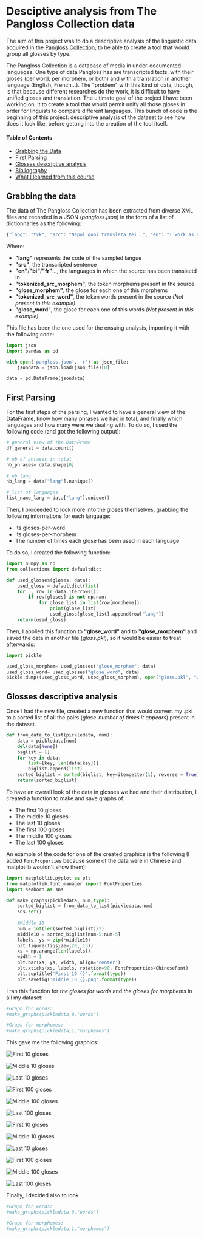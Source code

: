 # Desciptive analysis from The Pangloss Collection data 

The aim of this project was to do a descriptive analysis of the linguistic data acquired in the [Pangloss Collection](https://pangloss.cnrs.fr/index_en.htm "PANGLOSS website"), to be able to create a tool that would group all glosses by type.

The Pangloss Collection is a database of media in under-documented languages. One type of data Pangloss has are transcripted texts, with their gloses (per word, per morphem, or both) and with a translation in another language (English, French...). The "problem" with this kind of data, though, is that because different researches do the work, it is difficult to have unified gloses and translation. The ultimate goal of the project I have been working on, it to create a tool that would permit unify all those gloses in order for linguists to compare different languages. This bunch of code is the beginning of this project: descriptive analysis of the dataset to see how does it look like, before gettnig into the creation of the tool itself.

#### Table of Contents

* [Grabbing the Data](#data)
* [First Parsing](#parse)
* [Glosses descriptive analysis](#gloss)
* [Bibliography](#bibliography)
* [What I learned from this course](#learned)

## <a name="data"></a>Grabbing the data
The data of The Pangloss Collection has been extracted from diverse XML files and recorded in a JSON (*pangloss.json*) in the form of a list of dictionnaries as the following:
```python
{"lang": "tvk", "src": "Napol goni transleta tei .", "en": "I work as a translator", "bi": "mi wok olsem wan translator", "tokenized_src_morphem": ["na", "pol", "goni", "transleta", "tei"], "glose_morphem": ["1s.nfut", "work", "3s.be_like.ind", "translator", "one"]}
```
Where: 
* **"lang"** represents the code of the sampled langue
* **"src"**, the transcripted sentence
* **"en"**/**"bi"**/**"fr"**..., the languages in which the source has been translaetd in
* **"tokenized_src_morphem"**, the token morphems present in the source
* **"glose_morphem"**, the glose for each one of this morphems
* **"tokenized_src_word"**, the token words present in the source *(Not present in this example)*
* **"glose_word"**, the glose for each one of this words *(Not present in this example)*

This file has been the one used for the ensuing analysis, importing it with the following code:
```python
import json
import pandas as pd

with open('pangloss.json', 'r') as json_file:
    jsondata = json.load(json_file)[0]

data = pd.DataFrame(jsondata)
```

## <a name="parse"></a>First Parsing
For the first steps of the parsing, I wanted to have a general view of the DataFrame, know how many phrases we had in total, and finally which languages and how many were we dealing with. To do so, I used the following code (and got the following output):
```python
# general view of the DataFrame
df_general = data.count()

# nb of phrases in total
nb_phrases= data.shape[0]

# nb lang
nb_lang = data["lang"].nunique()

# list of languages
list_name_lang = data["lang"].unique() 
```
Then, I proceeded to look more into the gloses themselves, grabbing the following informations for each language:
* Its gloses-per-word
* Its gloses-per-morphem
* The number of times each glose has been used in each language

To do so, I created the following function:
```python
import numpy as np
from collections import defaultdict

def used_glosses(gloses, data):
    used_gloss = defaultdict(list)
    for _, row in data.iterrows():
        if row[gloses] is not np.nan:
            for glose_list in list(row[morpheme]):
                print(glose_list)
                used_gloss[glose_list].append(row["lang"])
    return(used_gloss)
```
Then, I applied this function to **"glose_word"** and to **"glose_morphem"** and saved the data in another file (*gloss.pkl*), so it would be easier to treat afterwards:
```python
import pickle

used_gloss_morphem= used_glosses("glose_morphem", data)
used_gloss_word= used_glosses("glose_word", data)
pickle.dump((used_gloss_word, used_gloss_morphem), open("gloss.pkl", "wb"))
```
## <a name="gloss"></a>Glosses descriptive analysis
Once I had the new file, created a new function that would convert my .pkl to a sorted list of all the pairs (*glose-number of times it appears*) present in the dataset.
```python
def from_data_to_list(pickledata, num):
    data = pickledata[num]
    del(data[None])
    biglist = []
    for key in data:
        list=[key, len(data[key])]
        biglist.append(list)
    sorted_biglist = sorted(biglist, key=itemgetter(1), reverse = True)
    return(sorted_biglist)
```
To have an overall look of the data in glosses we had and their distribution, I created a function to make and save graphs of:
* The first 10 gloses
* The middle 10 gloses
* The last 10 gloses
* The first 100 gloses
* The middle 100 gloses
* The last 100 gloses

An example of the code for one of the created graphics is the following (I added ```FontProperties``` because some of the data were in Chinese and matplotlib wouldn't show them):

```python
import matplotlib.pyplot as plt
from matplotlib.font_manager import FontProperties
import seaborn as sns

def make_graphs(pickledata, num,type):
    sorted_biglist = from_data_to_list(pickledata,num)
    sns.set()
    
    #Middle 10
    num = int(len(sorted_biglist)/2)
    middle10 = sorted_biglist[num-5:num+5]
    labels, ys = zip(*middle10)
    plt.figure(figsize=(20, 15))
    xs = np.arange(len(labels))
    width = 1
    plt.bar(xs, ys, width, align='center')
    plt.xticks(xs, labels, rotation=90, FontProperties=ChineseFont)
    plt.suptitle('First 10 {}'.format(type))
    plt.savefig('middle_10_{}.png'.format(type))
```
I ran this function for *the gloses for words* and *the gloses for morphems* in all my dataset:
```python
#Graph for words:
#make_graphs(pickledata,0,"words")

#Graph for morphemes:
#make_graphs(pickledata,1,"morphemes")
```
This gave me the following graphics:

![First 10 gloses](https://github.com/lnarbona/Pangloss/tree/master/Graphs/first_10_morphemes.png "First 10 morphem gloses")

![Middle 10 gloses](https://github.com/lnarbona/Pangloss/tree/master/Graphs/middle_10_morphemes.png "Middle 10 morphem gloses")

![Last 10 gloses](https://github.com/lnarbona/Pangloss/tree/master/Graphs/last_10_morphemes.png "Last 10 morphem gloses")

![First 100 gloses](https://github.com/lnarbona/Pangloss/tree/master/Graphs/first_100_morphemes.png "First 100 morphem gloses")

![Middle 100 gloses](https://github.com/lnarbona/Pangloss/tree/master/Graphs/middle_100_morphemes.png "Middle 100 morphem gloses")

![Last 100 gloses](https://github.com/lnarbona/Pangloss/tree/master/Graphs/last_100_morphemes.png "Last 100 morphem gloses")

![First 10 gloses](https://github.com/lnarbona/Pangloss/tree/master/Graphs/first_10_words.png "First 10 word gloses")

![Middle 10 gloses](https://github.com/lnarbona/Pangloss/tree/master/Graphs/middle_10_words.png "Middle 10 word gloses")

![Last 10 gloses](https://github.com/lnarbona/Pangloss/tree/master/Graphs/last_10_words.png "Last 10 word gloses")

![First 100 gloses](https://github.com/lnarbona/Pangloss/tree/master/Graphs/first_100_words.png "First 100 word gloses")

![Middle 100 gloses](https://github.com/lnarbona/Pangloss/tree/master/Graphs/middle_100_words.png "Middle 100 word gloses")

![Last 100 gloses](https://github.com/lnarbona/Pangloss/tree/master/Graphs/last_100_words.png "Last 100 word gloses")

Finally, I decided also to look 

```python
#Graph for words:
#make_graphs(pickledata,0,"words")

#Graph for morphemes:
#make_graphs(pickledata,1,"morphemes")
```
